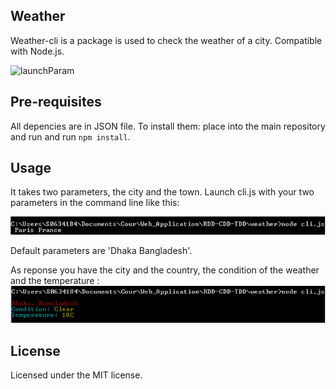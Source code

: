 
## Weather 

Weather-cli is a package is used to check the weather of a city.
Compatible with Node.js.

![launchParam](http://dontkry.com/images/repos/gaze.png)


## Pre-requisites

All depencies are in JSON file.
To install them: place into the main repository and run and run `npm install`.

## Usage

It takes two parameters, the city and the town.
Launch cli.js with your two parameters in the command line like this:

![launchWithoutParam](img/param.png)

Default parameters are 'Dhaka Bangladesh'.

As reponse you have the city and the country, the condition of the weather and the temperature :
![launchWithoutParam](img/result.png)

## License
Licensed under the MIT license.
